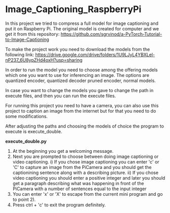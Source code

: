 # Image_Captioning_RaspberryPi
In this project we tried to compress a full model for image captioning and put it on Raspberry Pi. The original model is created for computer and we get it from 
this repository: https://github.com/sgrvinod/a-PyTorch-Tutorial-to-Image-Captioning

To make the project work you need to download the models from the following link: https://drive.google.com/drive/folders/1U9LJyL4YBXLel-nP237_6U8ypZHd4oxH?usp=sharing

In order to run the model you need to choose among the offering models which one you want to use for inferencing an image. The options are quantized encoder, quantized decoder
pruned encoder, normal models.

In case you want to change the models you gave to change the path in execute files, and then you can run the execute files.

For running this project you need to have a camera, you can also use this project to caption an image from the internet but for that you need to do some modifications.


After adjusting the paths and choosing the models of choice the program to execute is execute_double.

**execute_double.py**

1) At the beginning you get a welcoming message.
2) Next you are prompted to choose between doing image captioning or video captioning.
    i) If you chose image captioning you can enter 'c' or 'C' to capture an image from the PiCamera and you should get the captionining sentence along with a describing picture.
    ii) If you chose video captioning you should enter a positive integer and later you should get a paragraph describing what was happening in front of the PiCamera with 
  a number of sentences equal to the input integer
3) You can enter 'x' or 'X' to escape from the current mini program and go to point 2).
4) Press ctrl + 'c' to exit the program definitely.
